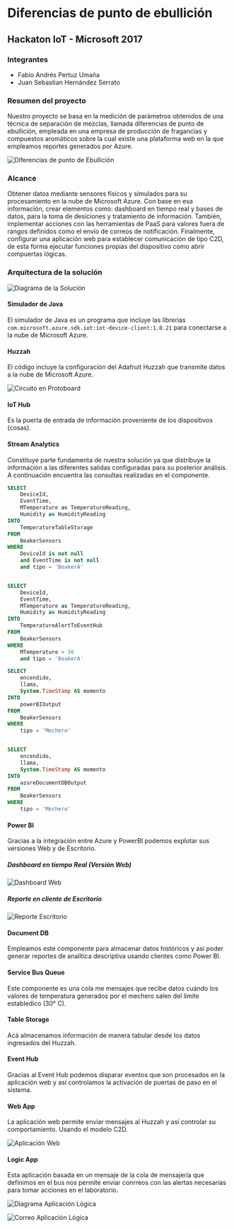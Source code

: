 # Diferencias de punto de ebullición
## Hackaton IoT - Microsoft 2017
### Integrantes
- Fabio Andrés Pertuz Umaña
- Juan Sebastian Hernández Serrato

### Resumen del proyecto
Nuestro proyecto se basa en la medición de parámetros obtenidos de una técnica de separación de mezclas, llamada diferencias de punto de ebullición, empleada en una empresa de producción de fragancias y compuestos aromáticos sobre la cual existe una plataforma web en la que empleamos reportes generados por Azure.

![Diferencias de punto de Ebullición](/assets/prueba.gif "Diferencias de punto de Ebullición")

### Alcance

Obtener datos mediante sensores físicos y simulados para su procesamiento en la nube de Microsoft Azure. Con base en esa información, crear elementos como: dashboard en tiempo real y bases de datos, para la toma de desiciones y tratamiento de información. También, implementar acciones con las herramientas de PaaS para valores fuera de rangos definidos como el envío de correos de notificación. Finalmente, configurar una aplicación web para establecer comunicación de tipo C2D, de esta forma ejecutar funciones propias del dispositivo como abrir compuertas lógicas.

### Arquitectura de la solución

![Diagrama de la Solución](/assets/resume.png "Diagrama de la Solución")

#### Simulador de Java

El simulador de Java es un programa que incluye las librerias `com.microsoft.azure.sdk.iot:iot-device-client:1.0.21` para conectarse a la nube de Microsoft Azure.

#### Huzzah

El código incluye la configuración del Adafruit Huzzah que transmite datos a la nube de Microsoft Azure.

![Circuito en Protoboard](/assets/proto.png "Circuito en Protoboard")

#### IoT Hub

Es la puerta de entrada de información proveniente de los dispositivos (cosas).

#### Stream Analytics

Constituye parte fundamenta de nuestra solución ya que distribuye la información a las diferentes salidas configuradas para su posterior análisis. A continuación encuentra las consultas realizadas en el componente.

```sql
SELECT
    DeviceId,
    EventTime,
    MTemperature as TemperatureReading,
    Humidity as HumidityReading
INTO
    TemperatureTableStorage
FROM
    BeakerSensors
WHERE
    DeviceId is not null
    and EventTime is not null
    and tipo = 'BeakerA'


SELECT
    DeviceId,
    EventTime,
    MTemperature as TemperatureReading,
    Humidity as HumidityReading
INTO
    TemperatureAlertToEventHub
FROM
    BeakerSensors
WHERE
    MTemperature > 30
    and tipo = 'BeakerA'

SELECT
    encendido,
    llama,
    System.TimeStamp AS momento
INTO
    powerBIOutput
FROM
    BeakerSensors
WHERE
    tipo = 'Mechero'


SELECT
    encendido,
    llama,
    System.TimeStamp AS momento
INTO
    azureDocumentDBOutput
FROM
    BeakerSensors
WHERE
    tipo = 'Mechero'
```

#### Power BI

Gracias a la integración entre Azure y PowerBI podemos explotar sus versiones Web y de Escritorio.

##### Dashboard en tiempo Real (Versión Web)

![Dashboard Web](/assets/powerbi1.png "Dashboard Web")

##### Reporte en cliente de Escritorio

![Reporte Escritorio](/assets/powerbi2.png "Reporte Escritorio")

#### Document DB

Empleamos este componente para almacenar datos históricos y así poder generar reportes de analítica descriptiva usando clientes como Power BI.

#### Service Bus Queue

Este componente es una cola me mensajes que recibe datos cuándo los valores de temperatura generados por el mechero salen del límite establedico (30° C).

#### Table Storage

Acá almacenamos información de manera tabular desde los datos ingresados del Huzzah.

#### Event Hub

Gracias al Event Hub podemos disparar eventos que son procesados en la aplicación web y así controlamos la activación de puertas de paso en el sistema.

#### Web App

La aplicación web permite enviar mensajes al Huzzah y así controlar su comportamiento. Usando el modelo C2D.

![Aplicación Web](/assets/webpage.png "Aplicación Web")

#### Logic App

Esta aplicación basada en un mensaje de la cola de mensajería que definimos en el bus nos permite enviar conrreos con las alertas necesarias para tomar acciones en el laboratorio.

![Diagrama Aplicación Lógica](/assets/logicapp.png "Diagrama Aplicación Lógica")

![Correo Aplicación Lógica](/assets/correo.png "Correo Aplicación Lógica")
